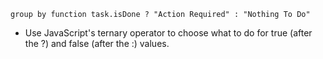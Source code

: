 <!-- placeholder to force blank line before included text -->


~~~text
group by function task.isDone ? "Action Required" : "Nothing To Do"
~~~

- Use JavaScript's ternary operator to choose what to do for true (after the ?) and false (after the :) values.



<!-- placeholder to force blank line after included text -->
